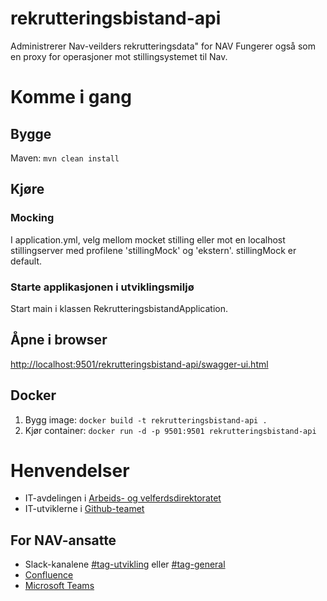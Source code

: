 # rekrutteringsbistand-api

Administrerer Nav-veilders rekrutteringsdata" for NAV
Fungerer også som en proxy for operasjoner mot stillingsystemet til Nav.


# Komme i gang
## Bygge
Maven: `mvn clean install`

## Kjøre
### Mocking
I application.yml, velg mellom mocket stilling eller mot en localhost stillingserver med profilene 'stillingMock' og 'ekstern'.
stillingMock er default.

### Starte applikasjonen i utviklingsmiljø
Start main i klassen RekrutteringsbistandApplication. 

## Åpne i browser
[http://localhost:9501/rekrutteringsbistand-api/swagger-ui.html](http://localhost:9501/rekrutteringsbistand-api/swagger-ui.html)

## Docker
1. Bygg image: `docker build -t rekrutteringsbistand-api .`
2. Kjør container: `docker run -d -p 9501:9501 rekrutteringsbistand-api`


# Henvendelser

* IT-avdelingen i [Arbeids- og velferdsdirektoratet](https://www.nav.no/no/NAV+og+samfunn/Kontakt+NAV/Relatert+informasjon/arbeids-og-velferdsdirektoratet-kontorinformasjon)
* IT-utviklerne i [Github-teamet](https://github.com/orgs/navikt/teams/teamtag)

## For NAV-ansatte

* Slack-kanalene [#tag-utvikling](https://nav-it.slack.com/archives/CD4MES6BB) eller [#tag-general](https://nav-it.slack.com/archives/CCM649PDH)
* [Confluence](https://confluence.adeo.no/x/GdBxDw)
* [Microsoft Teams](https://teams.microsoft.com/l/team/19%3af272e8d7060f48b19d2c40af46947228%40thread.skype/conversations?groupId=5296beb6-98bf-48d1-a3a5-089f57670a4d&tenantId=62366534-1ec3-4962-8869-9b5535279d0b)
